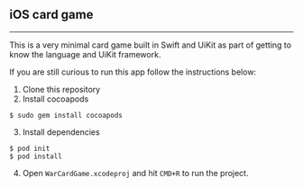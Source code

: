 ## iOS card game
---

This is a very minimal card game built in Swift and UiKit as part of getting to know the language and UiKit framework.

If you are still curious to run this app follow the instructions below:

1) Clone this repository
2) Install cocoapods

```shell
$ sudo gem install cocoapods
```

3) Install dependencies

```shell
$ pod init
$ pod install
```
4) Open `WarCardGame.xcodeproj` and hit `CMD+R` to run the project.
